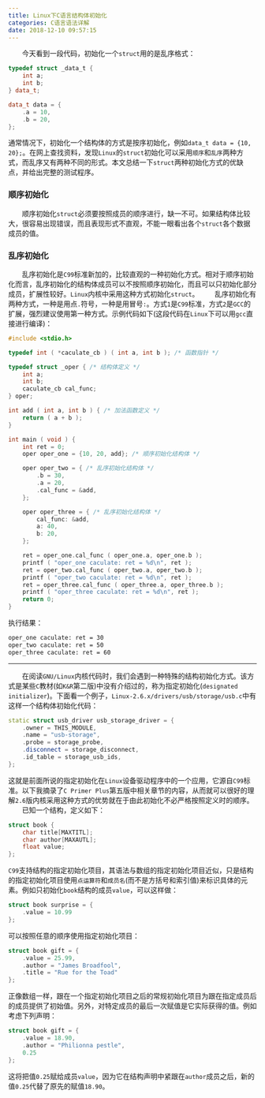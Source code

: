 ```yaml
---
title: Linux下C语言结构体初始化
categories: C语言语法详解
date: 2018-12-10 09:57:15
---
```

&emsp;&emsp;今天看到一段代码，初始化一个`struct`用的是乱序格式：<!--more-->

``` cpp
typedef struct _data_t {
    int a;
    int b;
} data_t;

data_t data = {
    .a = 10,
    .b = 20,
};
```

通常情况下，初始化一个结构体的方式是按序初始化，例如`data_t data = {10, 20};`。在网上查找资料，发现`Linux`的`struct`初始化可以采用`顺序`和`乱序`两种方式，而乱序又有两种不同的形式。本文总结一下`struct`两种初始化方式的优缺点，并给出完整的测试程序。

### 顺序初始化

&emsp;&emsp;顺序初始化`struct`必须要按照成员的顺序进行，缺一不可。如果结构体比较大，很容易出现错误，而且表现形式不直观，不能一眼看出各个`struct`各个数据成员的值。

### 乱序初始化

&emsp;&emsp;乱序初始化是`C99`标准新加的，比较直观的一种初始化方式。相对于顺序初始化而言，乱序初始化的结构体成员可以不按照顺序初始化，而且可以只初始化部分成员，扩展性较好。`Linux`内核中采用这种方式初始化`struct`。
&emsp;&emsp;乱序初始化有两种方式，一种是用点`.`符号，一种是用冒号`:`。方式`1`是`C99`标准，方式`2`是`GCC`的扩展，强烈建议使用第一种方式。示例代码如下(这段代码在`Linux`下可以用`gcc`直接进行编译)：

``` cpp
#include <stdio.h>

typedef int ( *caculate_cb ) ( int a, int b ); /* 函数指针 */

typedef struct _oper { /* 结构体定义 */
    int a;
    int b;
    caculate_cb cal_func;
} oper;

int add ( int a, int b ) { /* 加法函数定义 */
    return ( a + b );
}

int main ( void ) {
    int ret = 0;
    oper oper_one = {10, 20, add}; /* 顺序初始化结构体 */

    oper oper_two = { /* 乱序初始化结构体 */
        .b = 30,
        .a = 20,
        .cal_func = &add,
    };

    oper oper_three = { /* 乱序初始化结构体 */
        cal_func: &add,
        a: 40,
        b: 20,
    };

    ret = oper_one.cal_func ( oper_one.a, oper_one.b );
    printf ( "oper_one caculate: ret = %d\n", ret );
    ret = oper_two.cal_func ( oper_two.a, oper_two.b );
    printf ( "oper_two caculate: ret = %d\n", ret );
    ret = oper_three.cal_func ( oper_three.a, oper_three.b );
    printf ( "oper_three caculate: ret = %d\n", ret );
    return 0;
}
```

执行结果：

``` bash
oper_one caculate: ret = 30
oper_two caculate: ret = 50
oper_three caculate: ret = 60
```


---

&emsp;&emsp;在阅读`GNU/Linux`内核代码时，我们会遇到一种特殊的结构初始化方式。该方式是某些`C`教材(如`K&R`第二版)中没有介绍过的，称为指定初始化(`designated initializer`)。下面看一个例子，`Linux-2.6.x/drivers/usb/storage/usb.c`中有这样一个结构体初始化代码：

``` cpp
static struct usb_driver usb_storage_driver = {
    .owner = THIS_MODULE,
    .name = "usb-storage",
    .probe = storage_probe,
    .disconnect = storage_disconnect,
    .id_table = storage_usb_ids,
};
```

这就是前面所说的指定初始化在`Linux`设备驱动程序中的一个应用，它源自`C99`标准。以下我摘录了`C Primer Plus`第五版中相关章节的内容，从而就可以很好的理解`2.6`版内核采用这种方式的优势就在于由此初始化不必严格按照定义时的顺序。
&emsp;&emsp;已知一个结构，定义如下：

``` cpp
struct book {
    char title[MAXTITL];
    char author[MAXAUTL];
    float value;
};
```

`C99`支持结构的指定初始化项目，其语法与数组的指定初始化项目近似，只是结构的指定初始化项目使用`点运算符`和`成员名`(而不是方括号和索引值)来标识具体的元素。例如只初始化`book`结构的成员`value`，可以这样做：

``` cpp
struct book surprise = {
    .value = 10.99
};
```

可以按照任意的顺序使用指定初始化项目：

``` cpp
struct book gift = {
    .value = 25.99,
    .author = "James Broadfool",
    .title = "Rue for the Toad"
};
```

正像数组一样，跟在一个指定初始化项目之后的常规初始化项目为跟在指定成员后的成员提供了初始值。另外，对特定成员的最后一次赋值是它实际获得的值。例如考虑下列声明：

``` cpp
struct book gift = {
    .value = 18.90,
    .author = "Philionna pestle",
    0.25
};
```

这将把值`0.25`赋给成员`value`，因为它在结构声明中紧跟在`author`成员之后，新的值`0.25`代替了原先的赋值`18.90`。